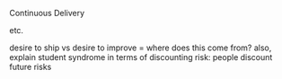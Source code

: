 



Continuous Delivery

etc.

desire to ship vs desire to improve = where does this come from?
also, explain student syndrome in terms of discounting risk: people discount future risks 